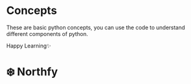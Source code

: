 # Concepts
 These are basic python concepts, you can use the code to understand different components of python. 

 Happy Learning✨ 

# ❄️ Northfy
